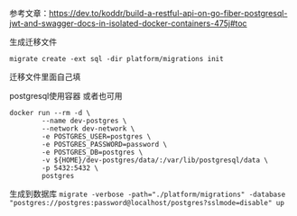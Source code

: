 参考文章：https://dev.to/koddr/build-a-restful-api-on-go-fiber-postgresql-jwt-and-swagger-docs-in-isolated-docker-containers-475j#toc


生成迁移文件

```migrate create -ext sql -dir platform/migrations init```

迁移文件里面自己填


postgresql使用容器 或者也可用
```
docker run --rm -d \
		--name dev-postgres \
		--network dev-network \
		-e POSTGRES_USER=postgres \
		-e POSTGRES_PASSWORD=password \
		-e POSTGRES_DB=postgres \
		-v ${HOME}/dev-postgres/data/:/var/lib/postgresql/data \
		-p 5432:5432 \
		postgres
```

生成到数据库
```migrate -verbose -path="./platform/migrations" -database "postgres://postgres:password@localhost/postgres?sslmode=disable" up```
